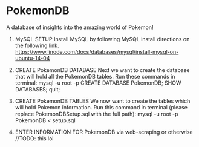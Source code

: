 # PokemonDB
A database of insights into the amazing world of Pokemon!

1. MySQL SETUP
Install MySQL by following MySQL install directions on the following link.
https://www.linode.com/docs/databases/mysql/install-mysql-on-ubuntu-14-04

2. CREATE PokemonDB DATABASE
Next we want to create the database that will hold all the PokemonDB tables.
Run these commands in terminal: 
mysql -u root -p
CREATE DATABASE PokemonDB;
SHOW DATABASES;
quit;

3. CREATE PokemonDB TABLES
We now want to create the tables which will hold Pokemon information.
Run this command in terminal (please replace PokemonDBSetup.sql with the full path):
mysql -u root -p PokemonDB < setup.sql

4. ENTER INFORMATION FOR PokemonDB via web-scraping or otherwise 
//TODO: this lol
